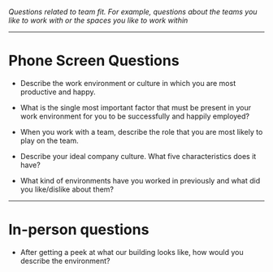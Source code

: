 *Questions related to team fit.  For example, questions about the teams you like to work with or the spaces you like to work within*

---

# Phone Screen Questions

* Describe the work environment or culture in which you are most productive and happy.

* What is the single most important factor that must be present in your work environment for you to be successfully and happily employed?

* When you work with a team, describe the role that you are most likely to play on the team.

* Describe your ideal company culture. What five characteristics does it have?

* What kind of environments have you worked in previously and what did you like/dislike about them?

---

# In-person questions

* After getting a peek at what our building looks like, how would you describe the environment?



